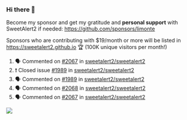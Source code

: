 ### Hi there 👋

Become my sponsor and get my gratitude and **personal support** with SweetAlert2 if needed: https://github.com/sponsors/limonte

Sponsors who are contributing with $19/month or more will be listed in https://sweetalert2.github.io 🏆 (100K unique visitors per month!)

<!--START_SECTION:activity-->
1. 🗣 Commented on [#2067](https://github.com/sweetalert2/sweetalert2/issues/2067) in [sweetalert2/sweetalert2](https://github.com/sweetalert2/sweetalert2)
2. ❗️ Closed issue [#1989](https://github.com/sweetalert2/sweetalert2/issues/1989) in [sweetalert2/sweetalert2](https://github.com/sweetalert2/sweetalert2)
3. 🗣 Commented on [#1989](https://github.com/sweetalert2/sweetalert2/issues/1989) in [sweetalert2/sweetalert2](https://github.com/sweetalert2/sweetalert2)
4. 🗣 Commented on [#2068](https://github.com/sweetalert2/sweetalert2/issues/2068) in [sweetalert2/sweetalert2](https://github.com/sweetalert2/sweetalert2)
5. 🗣 Commented on [#2067](https://github.com/sweetalert2/sweetalert2/issues/2067) in [sweetalert2/sweetalert2](https://github.com/sweetalert2/sweetalert2)
<!--END_SECTION:activity-->

![](https://github-readme-stats.vercel.app/api?username=limonte&theme=vue&show_icons=true)
